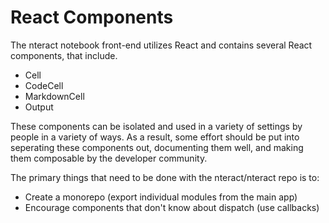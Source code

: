 # React Components

The nteract notebook front-end utilizes React and contains several React
components, that include.

* Cell
* CodeCell
* MarkdownCell
* Output

These components can be isolated and used in a variety of settings by people
in a variety of ways. As a result, some effort should be put into seperating
these components out, documenting them well, and making them composable by the
developer community.

The primary things that need to be done with the nteract/nteract repo is to:

* Create a monorepo (export individual modules from the main app)
* Encourage components that don't know about dispatch (use callbacks)
